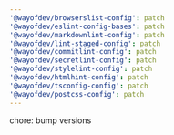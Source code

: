 ```yaml
---
'@wayofdev/browserslist-config': patch
'@wayofdev/eslint-config-bases': patch
'@wayofdev/markdownlint-config': patch
'@wayofdev/lint-staged-config': patch
'@wayofdev/commitlint-config': patch
'@wayofdev/secretlint-config': patch
'@wayofdev/stylelint-config': patch
'@wayofdev/htmlhint-config': patch
'@wayofdev/tsconfig-config': patch
'@wayofdev/postcss-config': patch
---
```


chore: bump versions
